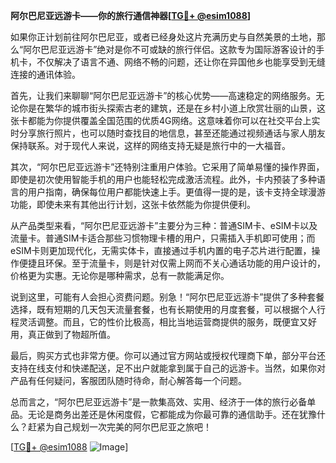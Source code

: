 **阿尔巴尼亚远游卡——你的旅行通信神器[[TG💪+ @esim1088](https://t.me/s/esim1088)]**

如果你正计划前往阿尔巴尼亚，或者已经身处这片充满历史与自然美景的土地，那么“阿尔巴尼亚远游卡”绝对是你不可或缺的旅行伴侣。这款专为国际游客设计的手机卡，不仅解决了语言不通、网络不畅的问题，还让你在异国他乡也能享受到无缝连接的通讯体验。

首先，让我们来聊聊“阿尔巴尼亚远游卡”的核心优势——高速稳定的网络服务。无论你是在繁华的城市街头探索古老的建筑，还是在乡村小道上欣赏壮丽的山景，这张卡都能为你提供覆盖全国范围的优质4G网络。这意味着你可以在社交平台上实时分享旅行照片，也可以随时查找目的地信息，甚至还能通过视频通话与家人朋友保持联系。对于现代人来说，这样的网络支持无疑是旅行中的一大福音。

其次，“阿尔巴尼亚远游卡”还特别注重用户体验。它采用了简单易懂的操作界面，即使是初次使用智能手机的用户也能轻松完成激活流程。此外，卡内预装了多种语言的用户指南，确保每位用户都能快速上手。更值得一提的是，该卡支持全球漫游功能，即使未来有其他出行计划，这张卡依然能为你提供便利。

从产品类型来看，“阿尔巴尼亚远游卡”主要分为三种：普通SIM卡、eSIM卡以及流量卡。普通SIM卡适合那些习惯物理卡槽的用户，只需插入手机即可使用；而eSIM卡则更加现代化，无需实体卡，直接通过手机内置的电子芯片进行配置，操作便捷且环保。至于流量卡，则是针对仅需上网而不关心通话功能的用户设计的，价格更为实惠。无论你是哪种需求，总有一款能满足你。

说到这里，可能有人会担心资费问题。别急！“阿尔巴尼亚远游卡”提供了多种套餐选择，既有短期的几天包天流量套餐，也有长期使用的月度套餐，可以根据个人行程灵活调整。而且，它的性价比极高，相比当地运营商提供的服务，既便宜又好用，真正做到了物超所值。

最后，购买方式也非常方便。你可以通过官方网站或授权代理商下单，部分平台还支持在线支付和快递配送，足不出户就能拿到属于自己的远游卡。当然，如果你对产品有任何疑问，客服团队随时待命，耐心解答每一个问题。

总而言之，“阿尔巴尼亚远游卡”是一款集高效、实用、经济于一体的旅行必备单品。无论是商务出差还是休闲度假，它都能成为你最可靠的通信助手。还在犹豫什么？赶紧为自己规划一次完美的阿尔巴尼亚之旅吧！

[[TG💪+ @esim1088](https://t.me/s/esim1088) ![Image](https://i.postimg.cc/4NQfJmqS/Snipaste-2025-05-13-00-14-12.png)]